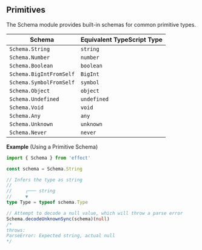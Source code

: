 ## Primitives

The Schema module provides built-in schemas for common primitive types.

| Schema                  | Equivalent TypeScript Type |
| ----------------------- | -------------------------- |
| `Schema.String`         | `string`                   |
| `Schema.Number`         | `number`                   |
| `Schema.Boolean`        | `boolean`                  |
| `Schema.BigIntFromSelf` | `BigInt`                   |
| `Schema.SymbolFromSelf` | `symbol`                   |
| `Schema.Object`         | `object`                   |
| `Schema.Undefined`      | `undefined`                |
| `Schema.Void`           | `void`                     |
| `Schema.Any`            | `any`                      |
| `Schema.Unknown`        | `unknown`                  |
| `Schema.Never`          | `never`                    |

**Example** (Using a Primitive Schema)

```ts twoslash
import { Schema } from 'effect'

const schema = Schema.String

// Infers the type as string
//
//     ┌─── string
//     ▼
type Type = typeof schema.Type

// Attempt to decode a null value, which will throw a parse error
Schema.decodeUnknownSync(schema)(null)
/*
throws:
ParseError: Expected string, actual null
*/
```
